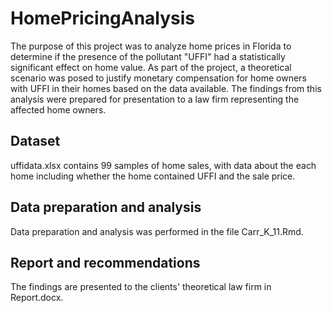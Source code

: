 # HomePricingAnalysis
The purpose of this project was to analyze home prices in Florida to determine if the presence of the pollutant "UFFI" had a statistically significant effect on home value. As part of the project, a theoretical scenario was posed to justify monetary compensation for home owners with UFFI in their homes based on the data available. The findings from this analysis were prepared for presentation to a law firm representing the affected home owners.

## Dataset
uffidata.xlsx contains 99 samples of home sales, with data about the each home including whether the home contained UFFI and the sale price.

## Data preparation and analysis
Data preparation and analysis was performed in the file Carr_K_11.Rmd.

## Report and recommendations
The findings are presented to the clients' theoretical law firm in Report.docx.
